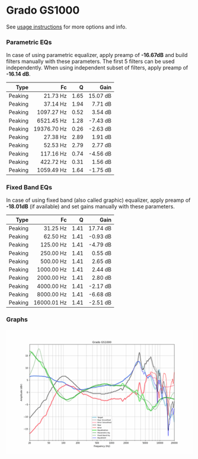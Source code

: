 # Grado GS1000
See [usage instructions](https://github.com/jaakkopasanen/AutoEq#usage) for more options and info.

### Parametric EQs
In case of using parametric equalizer, apply preamp of **-16.67dB** and build filters manually
with these parameters. The first 5 filters can be used independently.
When using independent subset of filters, apply preamp of **-16.14 dB**.

| Type    | Fc          |    Q | Gain     |
|--------:|------------:|-----:|---------:|
| Peaking | 21.73 Hz    | 1.65 | 15.07 dB |
| Peaking | 37.14 Hz    | 1.94 | 7.71 dB  |
| Peaking | 1097.27 Hz  | 0.52 | 3.54 dB  |
| Peaking | 6521.45 Hz  | 1.28 | -7.43 dB |
| Peaking | 19376.70 Hz | 0.26 | -2.63 dB |
| Peaking | 27.38 Hz    | 2.89 | 1.91 dB  |
| Peaking | 52.53 Hz    | 2.79 | 2.77 dB  |
| Peaking | 117.16 Hz   | 0.74 | -4.56 dB |
| Peaking | 422.72 Hz   | 0.31 | 1.56 dB  |
| Peaking | 1059.49 Hz  | 1.64 | -1.75 dB |

### Fixed Band EQs
In case of using fixed band (also called graphic) equalizer, apply preamp of **-18.01dB**
(if available) and set gains manually with these parameters.

| Type    | Fc          |    Q | Gain     |
|--------:|------------:|-----:|---------:|
| Peaking | 31.25 Hz    | 1.41 | 17.74 dB |
| Peaking | 62.50 Hz    | 1.41 | -0.93 dB |
| Peaking | 125.00 Hz   | 1.41 | -4.79 dB |
| Peaking | 250.00 Hz   | 1.41 | 0.55 dB  |
| Peaking | 500.00 Hz   | 1.41 | 2.65 dB  |
| Peaking | 1000.00 Hz  | 1.41 | 2.44 dB  |
| Peaking | 2000.00 Hz  | 1.41 | 2.80 dB  |
| Peaking | 4000.00 Hz  | 1.41 | -2.17 dB |
| Peaking | 8000.00 Hz  | 1.41 | -6.68 dB |
| Peaking | 16000.01 Hz | 1.41 | -2.51 dB |

### Graphs
![](./Grado%20GS1000.png)